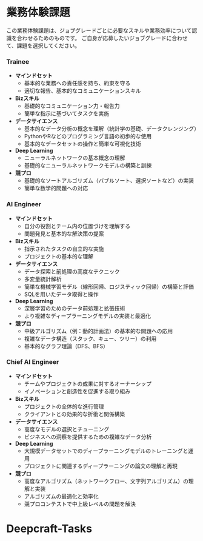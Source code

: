 # 業務体験課題

この業務体験課題は、ジョブグレードごとに必要なスキルや業務効率について認識を合わせるためのものです。
ご自身が応募したいジョブグレードに合わせて、課題を選択してください。

### Trainee

- **マインドセット**
  - 基本的な業務への責任感を持ち、約束を守る
  - 適切な報告、基本的なコミュニケーションスキル
- **Bizスキル**
  - 基礎的なコミュニケーション力・報告力
  - 簡単な指示に基づいてタスクを実施
- **データサイエンス**
  - 基本的なデータ分析の概念を理解（統計学の基礎、データクレンジング）
  - PythonやRなどのプログラミング言語の初歩的な使用
  - 基本的なデータセットの操作と簡単な可視化技術
- **Deep Learning**
  - ニューラルネットワークの基本概念の理解
  - 基礎的なニューラルネットワークモデルの構築と訓練
- **競プロ**
  - 基礎的なソートアルゴリズム（バブルソート、選択ソートなど）の実装
  - 簡単な数学的問題への対応

### AI Engineer

- **マインドセット**
  - 自分の役割とチーム内の位置づけを理解する
  - 問題発見と基本的な解決策の提案
- **Bizスキル**
  - 指示されたタスクの自立的な実施
  - プロジェクトの基本的な理解
- **データサイエンス**
  - データ探索と前処理の高度なテクニック
  - 多変量統計解析
  - 簡単な機械学習モデル（線形回帰、ロジスティック回帰）の構築と評価
  - SQLを用いたデータ取得と操作
- **Deep Learning**
  - 深層学習のためのデータ前処理と拡張技術
  - より複雑なディープラーニングモデルの実装と最適化
- **競プロ**
  - 中級アルゴリズム（例：動的計画法）の基本的な問題への応用
  - 複雑なデータ構造（スタック、キュー、ツリー）の利用
  - 基本的なグラフ理論（DFS、BFS）

### Chief AI Engineer

- **マインドセット**
  - チームやプロジェクトの成果に対するオーナーシップ
  - イノベーションと創造性を促進する取り組み
- **Bizスキル**
  - プロジェクトの全体的な進行管理
  - クライアントとの効果的な折衝と関係構築
- **データサイエンス**
  - 高度なモデルの選択とチューニング
  - ビジネスへの洞察を提供するための複雑なデータ分析
- **Deep Learning**
  - 大規模データセットでのディープラーニングモデルのトレーニングと運用
  - プロジェクトに関連するディープラーニングの論文の理解と再現
- **競プロ**
  - 高度なアルゴリズム（ネットワークフロー、文字列アルゴリズム）の理解と実装
  - アルゴリズムの最適化と効率化
  - 競プロコンテストで中上級レベルの問題を解決
# Deepcraft-Tasks
